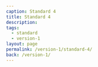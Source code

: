```yaml
---
caption: Standard 4
title: Standard 4
description:
tags:
  - standard
  - version-1
layout: page
permalink: /version-1/standard-4/
back: /version-1/
---
```

